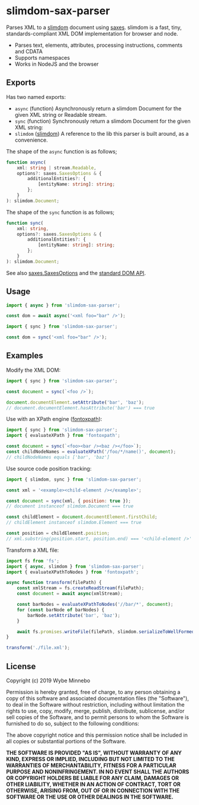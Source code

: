 # slimdom-sax-parser

Parses XML to a [slimdom][slimdom-url] document using [saxes][saxes-url]. slimdom is a fast, tiny, standards-compliant
XML DOM implementation for browser and node.

-   Parses text, elements, attributes, processing instructions, comments and CDATA
-   Supports namespaces
-   Works in NodeJS and the browser

## Exports

Has two named exports:

-   `async` (function) Asynchronously return a slimdom Document for the given XML string or Readable stream.
-   `sync` (function) Synchronously return a slimdom Document for the given XML string:
-   `slimdom` ([slimdom][slimdom-url]) A reference to the lib this parser is built around, as a convenience.

The shape of the `async` function is as follows;

```ts
function async(
	xml: string | stream.Readable,
	options?: saxes.SaxesOptions & {
		additionalEntities?: {
			[entityName: string]: string;
		};
	}
): slimdom.Document;
```

The shape of the `sync` function is as follows;

```ts
function sync(
	xml: string,
	options?: saxes.SaxesOptions & {
		additionalEntities?: {
			[entityName: string]: string;
		};
	}
): slimdom.Document;
```

See also [saxes.SaxesOptions](https://www.npmjs.com/package/saxes#parsing-xml-fragments) and the [standard DOM API](https://dom.spec.whatwg.org/#interface-document).

## Usage

```js
import { async } from 'slimdom-sax-parser';

const dom = await async('<xml foo="bar" />');
```

```js
import { sync } from 'slimdom-sax-parser';

const dom = sync('<xml foo="bar" />');
```

## Examples

Modify the XML DOM:

```js
import { sync } from 'slimdom-sax-parser';

const document = sync(`<foo />`);

document.documentElement.setAttribute('bar', 'baz');
// document.documentElement.hasAttribute('bar') === true
```

Use with an XPath engine ([fontoxpath][fontoxpath-url]):

```js
import { sync } from 'slimdom-sax-parser';
import { evaluateXPath } from 'fontoxpath';

const document = sync(`<foo><bar /><baz /></foo>`);
const childNodeNames = evaluateXPath('/foo/*/name()', document);
// childNodeNames equals ['bar', 'baz']
```

Use source code position tracking:

```js
import { slimdom, sync } from 'slimdom-sax-parser';

const xml = '<example><child-element /></example>';

const document = sync(xml, { position: true });
// document instanceof slimdom.Document === true

const childElement = document.documentElement.firstChild;
// childElement instanceof slimdom.Element === true

const position = childElement.position;
// xml.substring(position.start, position.end) === '<child-element />'
```

Transform a XML file:

```js
import fs from 'fs';
import { async, slimdom } from 'slimdom-sax-parser';
import { evaluateXPathToNodes } from 'fontoxpath';

async function transform(filePath) {
	const xmlStream = fs.createReadStream(filePath);
	const document = await async(xmlStream);

	const barNodes = evaluateXPathToNodes('//bar/*', document);
	for (const barNode of barNodes) {
		barNode.setAttribute('bar', 'baz');
	}

	await fs.promises.writeFile(filePath, slimdom.serializeToWellFormedString(document));
}

transform('./file.xml');
```

[fontoxpath-url]: https://www.npmjs.com/package/fontoxpath
[saxes-url]: https://www.npmjs.com/package/saxes
[slimdom-url]: https://www.npmjs.com/package/slimdom

## License

Copyright (c) 2019 Wybe Minnebo

Permission is hereby granted, free of charge, to any person obtaining a copy of this software and associated
documentation files (the "Software"), to deal in the Software without restriction, including without limitation the
rights to use, copy, modify, merge, publish, distribute, sublicense, and/or sell copies of the Software, and to permit
persons to whom the Software is furnished to do so, subject to the following conditions:

The above copyright notice and this permission notice shall be included in all copies or substantial portions of the
Software.

**THE SOFTWARE IS PROVIDED "AS IS", WITHOUT WARRANTY OF ANY KIND, EXPRESS OR IMPLIED, INCLUDING BUT NOT LIMITED TO THE
WARRANTIES OF MERCHANTABILITY, FITNESS FOR A PARTICULAR PURPOSE AND NONINFRINGEMENT. IN NO EVENT SHALL THE AUTHORS OR
COPYRIGHT HOLDERS BE LIABLE FOR ANY CLAIM, DAMAGES OR OTHER LIABILITY, WHETHER IN AN ACTION OF CONTRACT, TORT OR
OTHERWISE, ARISING FROM, OUT OF OR IN CONNECTION WITH THE SOFTWARE OR THE USE OR OTHER DEALINGS IN THE SOFTWARE.**
